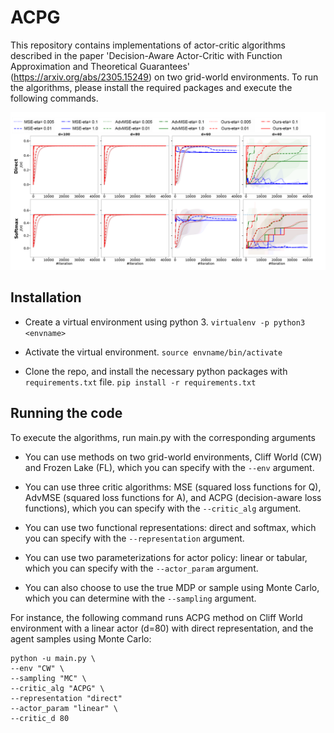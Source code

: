 # ACPG

This repository contains implementations of actor-critic algorithms described in the paper 'Decision-Aware Actor-Critic with Function Approximation and Theoretical Guarantees' (https://arxiv.org/abs/2305.15249) on two grid-world environments. To run the algorithms, please install the required packages and execute the following commands.

![Comparison of three critic objective functions with varying capacity](figs/CW_MB_Linear_full_fixed.png)

## Installation
* Create a virtual environment using python 3.
`virtualenv -p python3 <envname>`

* Activate the virtual environment.
`source envname/bin/activate`

* Clone the repo, and install the necessary python packages with `requirements.txt` file.
`pip install -r requirements.txt`

## Running the code
To execute the algorithms, run main.py with the corresponding arguments 
* You can use methods on two grid-world environments, Cliff World (CW) and Frozen Lake (FL), which you can specify with the `--env` argument.

* You can use three critic algorithms: MSE (squared loss functions for Q), AdvMSE (squared loss functions for A), and ACPG (decision-aware loss functions), which you can specify with the `--critic_alg` argument.

* You can use two functional representations: direct and softmax, which you can specify with the `--representation` argument.

* You can use two parameterizations for actor policy: linear or tabular, which you can specify with the `--actor_param` argument.

* You can also choose to use the true MDP or sample using Monte Carlo, which you can determine with the `--sampling` argument.

For instance, the following command runs ACPG method on Cliff World environment with a linear actor (d=80) with direct representation, and the agent samples using Monte Carlo:
```
python -u main.py \
--env "CW" \
--sampling "MC" \
--critic_alg "ACPG" \
--representation "direct" 
--actor_param "linear" \
--critic_d 80
```

